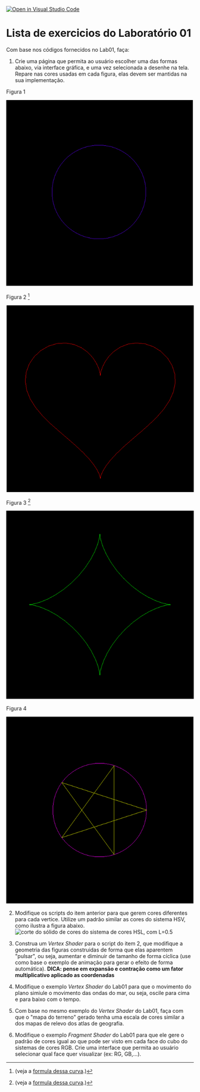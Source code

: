 [![Open in Visual Studio Code](https://classroom.github.com/assets/open-in-vscode-f059dc9a6f8d3a56e377f745f24479a46679e63a5d9fe6f495e02850cd0d8118.svg)](https://classroom.github.com/online_ide?assignment_repo_id=7433027&assignment_repo_type=AssignmentRepo)
# Lista de exercicios do Laboratório 01

Com base nos códigos fornecidos no Lab01, faça:

1. Crie uma página que permita ao usuário escolher uma das formas abaixo, via interface gráfica, e uma vez selecionada a desenhe na tela. Repare nas cores usadas em cada figura, elas devem ser mantidas na sua implementação.

Figura 1 
  
  ![Um círculo](./imgs/Circulo.png)

Figura 2 [^1]

  ![Um coração](./imgs/Coracao.png) 

Figura 3 [^2]

  ![Uma curva astroide](./imgs/astroide.png) 

Figura 4

  ![Uma estrela em um círculo](./imgs/Estrela.png)

2. Modifique os scripts do item anterior para que gerem cores diferentes para cada vertice. Utilize um padrão similar as cores do sistema HSV, como ilustra a figura abaixo.
![corte do sólido de cores do sistema de cores HSL, com L=0.5](https://user-images.githubusercontent.com/61472604/160238129-3119aa29-c977-4134-a642-75725229452a.png)

3. Construa um *Vertex Shader* para o script do item 2, que modifique a geometria das figuras construidas de forma que elas aparentem "pulsar", ou seja, aumentar e diminuir de tamanho de forma cíclica (use como base o exemplo de animação para gerar o efeito de forma automática). **DICA: pense em expansão e contração como um fator multiplicativo aplicado as coordenadas**

4. Modifique o exemplo *Vertex Shader* do Lab01 para que o movimento do plano simiule o movimento das ondas do mar, ou seja, oscile para cima e para baixo com o tempo. 

5. Com base no mesmo exemplo do *Vertex Shader* do Lab01, faça com que o "mapa do terreno" gerado tenha uma escala de cores similar a dos mapas de relevo dos atlas de geografia. 

6.  Modifique o exemplo *Fragment Shader* do Lab01 para que ele gere o padrão de cores igual ao que pode ser visto em cada face do cubo do sistemas de cores RGB. Crie uma interface que permita ao usuário selecionar qual face quer visualizar (ex: RG, GB,...).

[^1]:(veja a [formula dessa curva](https://brilliant.org/problems/lovely-heart-curve/).)
[^2]:(veja a [formula dessa curva](http://paulbourke.net/geometry/astroid/).)
